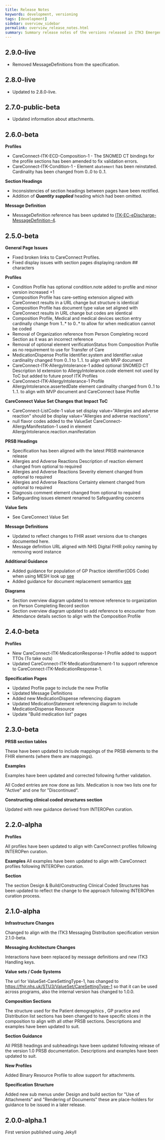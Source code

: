 ```yaml
---
title: Release Notes
keywords: development, versioning
tags: [development]
sidebar: overview_sidebar
permalink: overview_release_notes.html
summary: Summary release notes of the versions released in ITK3 Emergency Care eDischarge Implementation Guide
---
```


## 2.9.0-live ##

- Removed MessageDefinitions from the specification.

## 2.8.0-live ##

- Updated to 2.8.0-live.

## 2.7.0-public-beta ##

- Updated information about attachments.

## 2.6.0-beta ##

**Profiles**

- CareConnect-ITK-ECD-Composition-1 - The SNOMED CT bindings for the profile sections has been amended to fix validation errors.
- CareConnect-ITK-Condition-1 - Element `abatement` has been reinstated. Cardinality has been changed from 0..0 to 0..1.

**Section Headings**

- Inconsistencies of section headings between pages have been rectified.
- Addition of **_Quantity supplied_** heading which had been omitted.

**Message Definition**

- MessageDefinition reference has been updated to [ITK-EC-eDischarge-MessageDefinition-4](https://fhir.nhs.uk/STU3/MessageDefinition/ITK-EC-eDischarge-MessageDefinition-4).

## 2.5.0-beta ##

**General Page Issues**

- Fixed broken links to CareConnect Profiles.
- Fixed display issues with section pages displaying random ## characters

**Profiles** 

- Condition Profile has optional condition.note added to profile and minor version increased +1
- Composition Profile has care-setting extension aligned with CareConnect results in a URL change but structure is identical
- Composition Profile has document type value set aligned with CareConnect results in URL change but codes are identical
- Composition Profile, Medical and medical devices section entry cardinally change from 1..* to 0..* to allow for when medication cannot be coded    
- Removal of Organization reference from Person Completing record Section as it was an incorrect reference
- Removal of optional element verificationStatus from Composition Profile as no requirement to use for Transfer of Care
- MedicationDispense Profile Identifier.system and Identifier.value cardinality changed from 0..1 to 1..1. to align with MVP document 
- CareConnect-ITK-AllergyIntolerance-1 added optional SNOMED CT Description Id extension to AllergyIntolerance.code element not used by ToC but added to future proof ITK Profiles
- CareConnect-ITK-AllergyIntolerance-1 Profile AllergyIntolerance.assertedDate element cardinality changed from 0..1 to 1..1. to align with MVP document and CareConnect base Profile 

**CareConnect Value Set Changes that Impact ToC**
- CareConnect-ListCode-1 value set display value="Allergies and adverse reaction" should be display value="Allergies and adverse reactions".
- null flavor codes added to the ValueSet CareConnect-AllergyManifestation-1 used in element AllergyIntolerance.reaction.manifestation

**PRSB Headings**

- Specification has been aligned with the latest PRSB maintenance release
- Allergies and Adverse Reactions Description of reaction element changed from optional to required
- Allergies and Adverse Reactions Severity element changed from optional to required
- Allergies and Adverse Reactions Certainty element changed from optional to required
- Diagnosis comment element changed from optional to required
- Safeguarding issues element renamed to Safeguarding concerns 


**Value Sets**

- See CareConnect Value Set 

**Message Definitions**

- Updated to reflect changes to FHIR asset versions due to changes documented here.
- Message definition URL aligned with NHS Digital FHIR policy naming by removing word instance

**Additional Guidance**

- Added guidance for population of GP Practice identifier(ODS Code) when using MESH look up [see](build_mesh.html#use-of-gp-look-up-on-mesh)
- Added guidance for document replacement semantics [see](build_replacement.html#fhir-elements-used-for-replacement)  

**Diagrams**

- Section overview diagram updated to remove reference to organization on Person Completing Record section
- Section overview diagram updated to add reference to encounter from Attendance details section to align with the Composition Profile

## 2.4.0-beta ##

**Profiles**

- New CareConnect-ITK-MedicationResponse-1 Profile added to support TTOs (To take outs)
- Updated CareConnect-ITK-MedicationStatement-1 to support reference to CareConnect-ITK-MedicationResponse-1.

**Specification Pages**

- Updated Profile page to include the new Profile
- Updated Message Definitions
- Added new MedicationDispense referencing diagram
- Updated MedicationStatement referencing diagram to include MedicationDispense Resource
- Update "Build medication list" pages 

## 2.3.0-beta ##

**PRSB section tables** 

These have been updated to include mappings of the PRSB elements to the FHIR elements (where there are mappings). 

**Examples**

Examples have been updated and corrected following further validation.

All Coded entries are now done as lists. Medication is now two lists one for "Active" and one for "Discontinued". 

**Constructing clinical coded structures section**

Updated with new guidance derived from INTEROPen curation.

## 2.2.0-alpha ##

**Profiles**

All profiles have been updated to align with CareConnect profiles following INTEROPen curation.

**Examples**
All examples have been updated to align with CareConnect profiles following INTEROPen curation.

**Section**

The section Design & Build/Constructing Clinical Coded Structures has been updated to reflect the change to the approach following 
INTEROPen curation process.

## 2.1.0-alpha ##

**Infrastructure Changes**

Changed to align with the ITK3 Messaging Distribution specification version 2.1.0-beta.  

**Messaging Architecture Changes**

Interactions have been replaced by message definitions and new ITK3 Handling keys.

**Value sets / Code Systems**

The url for ValueSet-CareSettingType-1, has changed to <https://fhir.nhs.uk/STU3/ValueSet/CareSettingType-1> so that it can be used across programs, also the internal version has changed to 1.0.0.

**Composition Sections**

The structure used for the Patient demographics , GP practice and Distribution list sections has been changed to have specific slices in the composition to align with all other PRSB sections. Descriptions and examples have been updated to suit.

**Section Guidance**

All PRSB headings and subheadings have been updated following release of the version 1.0 PRSB documentation. Descriptions and examples have been updated to suit. 

**New Profiles**

Added Binary Resource Profile to allow support for attachments.

**Specification Structure**

Added new sub menus under Design and build section for "Use of Attachments" and "Rendering of Documents" these are place-holders for guidance to be issued in a later release.

  
## 2.0.0-alpha.1 ##
First version published using Jekyll

